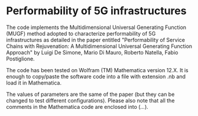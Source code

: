 # Performability of 5G infrastructures

The code implements the Multidimensional Universal Generating Function (MUGF) method adopted to characterize performability of 5G infrastructures as detailed in the paper entitled "Performability of Service Chains with Rejuvenation: A Multidimensional Universal Generating Function Approach"
by Luigi De Simone, Mario Di Mauro, Roberto Natella, Fabio Postiglione.

The code has been tested on Wolfram (TM) Mathematica version 12.X.
It is enough to copy/paste the software code into a file with extension .nb and load it in Mathematica.

The values of parameters are the same of the paper (but they can be changed to test different configurations).
Please also note that all the comments in the Mathematica code are enclosed into (*...*).

